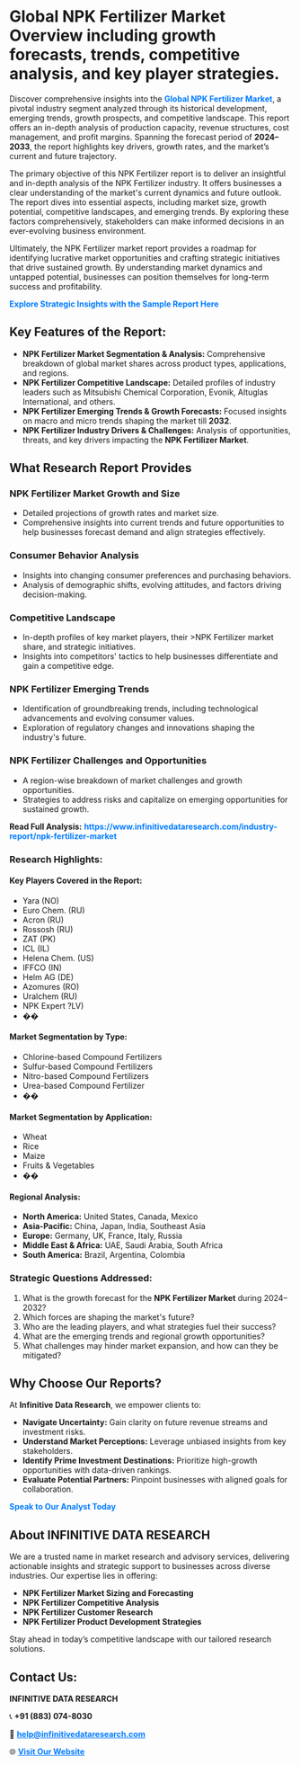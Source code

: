 <h1>Global NPK Fertilizer Market Overview including growth forecasts, trends, competitive analysis, and key player strategies.</h1>
<p>
Discover comprehensive insights into the 
<a href="https://www.infinitivedataresearch.com/industry-report/npk-fertilizer-market" rel="dofollow" style="color: #007BFF; text-decoration: none;"><strong>Global NPK Fertilizer Market</strong></a>, a pivotal industry segment analyzed through its historical development, emerging trends, growth prospects, and competitive landscape. This report offers an in-depth analysis of production capacity, revenue structures, cost management, and profit margins. Spanning the forecast period of <strong>2024–2033</strong>, the report highlights key drivers, growth rates, and the market’s current and future trajectory.
</p>
<p>
The primary objective of this NPK Fertilizer report is to deliver an insightful and in-depth analysis of the NPK Fertilizer industry. It offers businesses a clear understanding of the market's current dynamics and future outlook. The report dives into essential aspects, including market size, growth potential, competitive landscapes, and emerging trends. By exploring these factors comprehensively, stakeholders can make informed decisions in an ever-evolving business environment.
</p>
<p>
Ultimately, the NPK Fertilizer market report provides a roadmap for identifying lucrative market opportunities and crafting strategic initiatives that drive sustained growth. By understanding market dynamics and untapped potential, businesses can position themselves for long-term success and profitability.
</p>
<p>
<a href="https://www.infinitivedataresearch.com/request-sample/reportId=108514" style="color: #007BFF; text-decoration: none;"><strong>Explore Strategic Insights with the Sample Report Here</strong></a>
</p>

<h2>Key Features of the Report:</h2>
<ul>
<li><strong>NPK Fertilizer Market Segmentation & Analysis:</strong> Comprehensive breakdown of global market shares across product types, applications, and regions.</li>
<li><strong>NPK Fertilizer Competitive Landscape:</strong> Detailed profiles of industry leaders such as Mitsubishi Chemical Corporation, Evonik, Altuglas International, and others.</li>
<li><strong>NPK Fertilizer Emerging Trends & Growth Forecasts:</strong> Focused insights on macro and micro trends shaping the market till <strong>2032</strong>.</li>
<li><strong>NPK Fertilizer Industry Drivers & Challenges:</strong> Analysis of opportunities, threats, and key drivers impacting the <strong>NPK Fertilizer Market</strong>.</li>
</ul>

<h2>What Research Report Provides</h2>
<h3>NPK Fertilizer Market Growth and Size</h3>
<ul>
<li>Detailed projections of growth rates and market size.</li>
<li>Comprehensive insights into current trends and future opportunities to help businesses forecast demand and align strategies effectively.</li>
</ul>

<h3>Consumer Behavior Analysis</h3>
<ul>
<li>Insights into changing consumer preferences and purchasing behaviors.</li>
<li>Analysis of demographic shifts, evolving attitudes, and factors driving decision-making.</li>
</ul>

<h3>Competitive Landscape</h3>
<ul>
<li>In-depth profiles of key market players, their >NPK Fertilizer market share, and strategic initiatives.</li>
<li>Insights into competitors' tactics to help businesses differentiate and gain a competitive edge.</li>
</ul>

<h3>NPK Fertilizer Emerging Trends</h3>
<ul>
<li>Identification of groundbreaking trends, including technological advancements and evolving consumer values.</li>
<li>Exploration of regulatory changes and innovations shaping the industry's future.</li>
</ul>

<h3>NPK Fertilizer Challenges and Opportunities</h3>
<ul>
<li>A region-wise breakdown of market challenges and growth opportunities.</li>
<li>Strategies to address risks and capitalize on emerging opportunities for sustained growth.</li>
</ul>
<p><strong>Read Full Analysis:</strong> <a href="https://www.infinitivedataresearch.com/industry-report/npk-fertilizer-market" rel="dofollow" style="color: #007BFF; text-decoration: none;"><strong>https://www.infinitivedataresearch.com/industry-report/npk-fertilizer-market</strong></a></p>
<h3>Research Highlights:</h3>
<h4>Key Players Covered in the Report:</h4>
<ul><li>Yara (NO)</li><li>Euro Chem. (RU)</li><li>Acron (RU)</li><li>Rossosh (RU)</li><li>ZAT (PK)</li><li>ICL (IL)</li><li>Helena Chem. (US)</li><li>IFFCO (IN)</li><li>Helm AG (DE)</li><li>Azomures (RO)</li><li>Uralchem (RU)</li><li>NPK Expert ?LV)</li><li>��</li></ul>
<h4>Market Segmentation by Type:</h4>
<ul><li>Chlorine-based Compound Fertilizers</li><li>Sulfur-based Compound Fertilizers</li><li>Nitro-based Compound Fertilizers</li><li>Urea-based Compound Fertilizer</li><li>��</li></ul>
<h4>Market Segmentation by Application:</h4>
<ul><li>Wheat</li><li>Rice</li><li>Maize</li><li>Fruits &amp; Vegetables</li><li>��</li></ul>

<h4>Regional Analysis:</h4>
<ul>
<li><strong>North America:</strong> United States, Canada, Mexico</li>
<li><strong>Asia-Pacific:</strong> China, Japan, India, Southeast Asia</li>
<li><strong>Europe:</strong> Germany, UK, France, Italy, Russia</li>
<li><strong>Middle East & Africa:</strong> UAE, Saudi Arabia, South Africa</li>
<li><strong>South America:</strong> Brazil, Argentina, Colombia</li>
</ul>

<h3>Strategic Questions Addressed:</h3>
<ol>
<li>What is the growth forecast for the <strong>NPK Fertilizer Market</strong> during 2024–2032?</li>
<li>Which forces are shaping the market's future?</li>
<li>Who are the leading players, and what strategies fuel their success?</li>
<li>What are the emerging trends and regional growth opportunities?</li>
<li>What challenges may hinder market expansion, and how can they be mitigated?</li>
</ol>

<h2>Why Choose Our Reports?</h2>
<p>At <strong>Infinitive Data Research</strong>, we empower clients to:</p>
<ul>
<li><strong>Navigate Uncertainty:</strong> Gain clarity on future revenue streams and investment risks.</li>
<li><strong>Understand Market Perceptions:</strong> Leverage unbiased insights from key stakeholders.</li>
<li><strong>Identify Prime Investment Destinations:</strong> Prioritize high-growth opportunities with data-driven rankings.</li>
<li><strong>Evaluate Potential Partners:</strong> Pinpoint businesses with aligned goals for collaboration.</li>
</ul>
<p><a href="https://www.infinitivedataresearch.com/industry-report/npk-fertilizer-market" rel="dofollow" style="color: #007BFF; text-decoration: none;"><strong>Speak to Our Analyst Today</strong></a></p>

<h2>About INFINITIVE DATA RESEARCH</h2>
<p>We are a trusted name in market research and advisory services, delivering actionable insights and strategic support to businesses across diverse industries. Our expertise lies in offering:</p>
<ul>
<li><strong>NPK Fertilizer Market Sizing and Forecasting</strong></li>
<li><strong>NPK Fertilizer Competitive Analysis</strong></li>
<li><strong>NPK Fertilizer Customer Research</strong></li>
<li><strong>NPK Fertilizer Product Development Strategies</strong></li>
</ul>
<p>Stay ahead in today’s competitive landscape with our tailored research solutions.</p>

<h2>Contact Us:</h2>
<p><strong>INFINITIVE DATA RESEARCH</strong></p>
<p>📞 <strong>+91 (883) 074-8030</strong></p>
<p>📧 <strong><a href="mailto:help@infinitivedataresearch.com" style="color: #007BFF;">help@infinitivedataresearch.com</a></strong></p>
<p>🌐 <strong><a href="https://www.infinitivedataresearch.com" rel="dofollow" style="color: #007BFF;">Visit Our Website</a></strong></p>